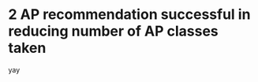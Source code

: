 [img]: # (https://mhs.svvsd.org/files/APpic.jpg)
[title]: # (2 class limit on AP Contract successful in reducing AP enrollment)
[date]: # (2/27/20)
[teaser]: # (bingle bongle bingle bingle bongle boingle bingle boong. bingle bongle bingle bingle bongle boingle bingle boong. bingle bongle bingle bingle bongle boingle bingle boong. bingle bongle bingle bingle bongle boingle bingle boong. bingle bongle bingle. bingle bongle bingle bingle bongle boingle bingle boong. bingle bongle bingle.)
[bignews]: # (0)

# 2 AP recommendation successful in reducing number of AP classes taken

yay